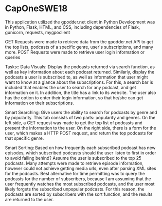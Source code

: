 # CapOneSWE18

This application utilized the gpodder.net client in Python
Development was in Python, Flask, HTML, and CSS, including dependencies of Flask, gunicorn, requests, mygpoclient

GET Requests were made to retrieve data from the gpodder.net API to get the top lists, podcasts of a specific genre, user's subscriptions, and many more.
POST Requests were made to retrieve user login information or queries

Tasks::
Data Visuals: Display the podcasts returned via search function, as well as key information about each podcast returned. Similarly, display the podcasts a user is subscribed to, as well as information that user might want to know at a glance about the subscriptions.
For this, a search bar is included that enables the user to search for any podcast, and get information on it. In addition, the title has a link to its website.
The user also has the option to enter their login information, so that he/she can get information on their subscriptions.

Smart Searching: Give users the ability to search for podcasts by genre and by popularity.
This tab consists of two parts: popularity and genres.
On the left side, a GET request was made to get the top list of podcasts and present the information to the user.
On the right side, there is a form for the user, which makes a HTTP POST request, and return the top podcasts for that specific genre.

Smart Sorting: Based on how frequently each subscribed podcast has new episodes, which subscribed podcasts should the user listen to first in order to avoid falling behind? Assume the user is subscribed to the top 25 podcasts.
Many attempts were made to retrieve episode information, however could not achieve getting media urls, even after parsing XML sites for the podcasts.
Best alternative for time permitting was to query the podcasts for the number of subscribers, because I am assuming that the user frequently watches the most subscribed podcasts, and the user most likely forgets the subscribed unpopular podcasts.
For this reason, the podcasts are sorted by subscribers with the sort function, and the results are returned to the user.
